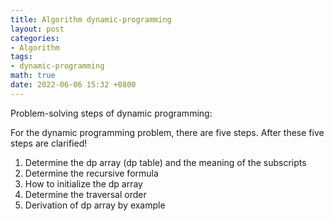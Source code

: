 ```yaml
---
title: Algorithm dynamic-programming
layout: post
categories:
- Algorithm
tags:
- dynamic-programming
math: true
date: 2022-06-06 15:32 +0800
---
```


Problem-solving steps of dynamic programming:

For the dynamic programming problem, there are five steps. After these five steps are clarified!

1. Determine the dp array (dp table) and the meaning of the subscripts
2. Determine the recursive formula
3. How to initialize the dp array
4. Determine the traversal order
5. Derivation of dp array by example
